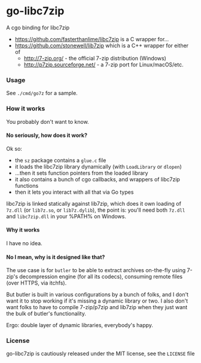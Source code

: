 # go-libc7zip

A cgo binding for libc7zip

  * <https://github.com/fasterthanlime/libc7zip> is a C wrapper for...
  * <https://github.com/stonewell/lib7zip> which is a C++ wrapper for either of
    * <http://7-zip.org/> - the official 7-zip distribution (Windows)
    * <http://p7zip.sourceforge.net/> - a 7-zip port for Linux/macOS/etc.

### Usage

See `./cmd/go7z` for a sample.

### How it works

You probably don't want to know.

#### No seriously, how does it work?

Ok so:

  * the `sz` package contains a `glue.c` file
  * it loads the libc7zip library dynamically (with `LoadLibrary` or `dlopen`)
  * ...then it sets function pointers from the loaded library
  * it also contains a bunch of cgo callbacks, and wrappers of libc7zip functions
  * then it lets you interact with all that via Go types

libc7zip is linked statically against lib7zip, which does it
own loading of `7z.dll` (or `lib7z.so`, or `lib7z.dylib`), the point is:
you'll need both `7z.dll` and `libc7zip.dll` in your %PATH% on Windows.

#### Why it works

I have no idea.

#### No I mean, why is it designed like that?

The use case is for `butler` to be able to extract archives on-the-fly using
7-zip's decompression engine (for all its codecs), consuming remote files
(over HTTPS, via itchfs).

But butler is built in various configurations by a bunch of folks, and I don't
want it to stop working if it's missing a dynamic library or two. I also don't
want folks to have to compile 7-zip/p7zip and lib7zip when they just want the
bulk of butler's functionality.

Ergo: double layer of dynamic libraries, everybody's happy.

### License

go-libc7zip is cautiously released under the MIT license, see the `LICENSE` file
